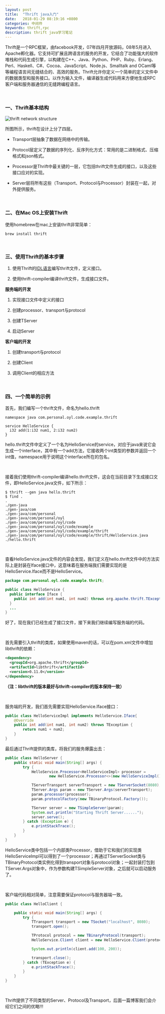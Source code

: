```yaml
---
layout: post
title:  "Thrift java入门"
date:   2018-01-29 08:19:16 +0800
categories: 中间件
keywords: thrift,rpc
description: thrift java学习笔记
---
```

Thrift是一个RPC框架，由facebook开发，07年四月开放源码，08年5月进入Apache孵化器。它支持可扩展且跨语言的服务的开发，它结合了功能强大的软件堆栈和代码生成引擎，以构建在C++、Java、Python、PHP、Ruby、Erlang、Perl、Haskell、C#、Cocoa、JavaScript、Node.js、Smalltalk and OCaml等等编程语言间无缝结合的、高效的服务。Thrift允许你定义一个简单的定义文件中的数据类型和服务接口。以作为输入文件，编译器生成代码用来方便地生成RPC客户端和服务器通信的无缝跨编程语言。

<br/>

### 一、Thrift基本结构

![thrift network structure]({{site.baseurl}}/pic/thrift/1.svg)

所图所示，thrift在设计上分了四层。

* Transport层抽象了数据在网络中的传输。

* Protocol层定义了数据的序列化、反序列化方式：常用的是二进制格式、压缩格式和json格式。

* Processor是Thrift中最关键的一层，它包括thrift文件生成的接口，以及这些接口应对的实现。

* Server层将所有这些（Transport、Protocol与Processor）封装在一起，对外提供服务。

<br/>

### 二、在Mac OS上安装Thrift

使用homebrew在mac上安装thrift非常简单：

```shell
brew install thrift
```

<br/>

### 三、使用Thrift的基本步骤

1. 使用Thrift的[IDL语言](http://thrift.apache.org/docs/idl)编写thrift文件，定义接口。

2. 使用thrift-compiler编译thrift文件，生成接口文件。

**服务端的开发**

1. 实现接口文件中定义的接口

2. 创建processor、transport与protocol

3. 创建TServer

4. 启动Server

**客户端的开发**

1. 创建transport与protocol

2. 创建Client

3. 调用Client的相应方法

<br/>

### 四、一个简单的示例

首先，我们编写一个thrift文件，命名为hello.thrift

```thrift
namespace java com.personal.oyl.code.example.thrift

service HelloService {
  i32 add(1:i32 num1, 2:i32 num2)
}
```

hello.thrift文件中定义了一个名为HelloService的service，对应于java来说它会生成一个interface，其中有一个add方法，它接收两个int类型的参数并返回一个int值，namespace用于说明这个interface所在的包名。

<br/>

接着我们使用thrift-compiler编译hello.thrift文件，这会在当前目录下生成接口文件，即HelloService.java文件，如下所示：

```shell
$ thrift --gen java hello.thrift
$ find .
.
./gen-java
./gen-java/com
./gen-java/com/personal
./gen-java/com/personal/oyl
./gen-java/com/personal/oyl/code
./gen-java/com/personal/oyl/code/example
./gen-java/com/personal/oyl/code/example/thrift
./gen-java/com/personal/oyl/code/example/thrift/HelloService.java
./hello.thrift
```

<br/>

查看HelloService.java文件的内容会发现，我们定义在hello.thrift文件中的方法实际上是封装在Iface接口中，这意味着在服务端我们需要实现的是HelloService.Iface而不是HelloService。

```java
package com.personal.oyl.code.example.thrift;

public class HelloService {
  public interface Iface {
    public int add(int num1, int num2) throws org.apache.thrift.TException;
  }
  ...
}
```

好了，现在我们已经生成了接口文件，接下来我们继续编写服务端的代码。

<br/>

首先需要引入thrift的类库，如果使用maven的话，可以在pom.xml文件中增加libthrift的依赖：

```xml
<dependency>
  <groupId>org.apache.thrift</groupId>
  <artifactId>libthrift</artifactId>
  <version>0.11.0</version>
</dependency>
```

**（注：libthrift的版本最好与thrift-compiler的版本保持一致）**

<br/>

服务端的开发，我们首先需要实现HelloService.Iface接口：

```java
public class HelloServiceImpl implements HelloService.Iface{
    @Override
    public int add(int num1, int num2) throws TException {
        return num1 + num2;
    }
}
```

最后通过Thrift提供的类库，将我们的服务爆露出去：

```java
public class HelloServer {
    public static void main(String[] args) {
        try {
            HelloService.Processor<HelloServiceImpl> processor =
                    new HelloService.Processor<>(new HelloServiceImpl());

            TServerTransport serverTransport = new TServerSocket(8080);
            TServer.Args param = new TServer.Args(serverTransport);
            param.processor(processor);
            param.protocolFactory(new TBinaryProtocol.Factory());

            TServer server = new TSimpleServer(param);
            System.out.println("Starting Thrift Server......");
            server.serve();
        } catch (Exception e) {
            e.printStackTrace();
        }
    }
}
```

HelloService类中包括一个内部类Processor，借助于它和我们的实现类HelloServiceImpl可以得到了一个processor；再通过TServerSocket类与TBinaryProtocol类实例化得到transport对象与protocol对象；一起封装打包到TServer.Args对象中，作为参数构建TSimpleServer对象，之后就可以启动服务了。

<br/>

客户端代码相对简单，注意需要保证protocol与服务器端一致。

```java
public class HelloClient {

    public static void main(String[] args) {
        try {
            TTransport transport = new TSocket("localhost", 8080);
            transport.open();

            TProtocol protocol = new TBinaryProtocol(transport);
            HelloService.Client client = new HelloService.Client(protocol);

            System.out.println(client.add(100, 200));

            transport.close();
        } catch (TException e) {
            e.printStackTrace();
        }
    }
}
```

<br/>

Thrift提供了不同类型的Server、Protocol及Transport，后面一篇博客我们会介绍它们之间的优略!!!
